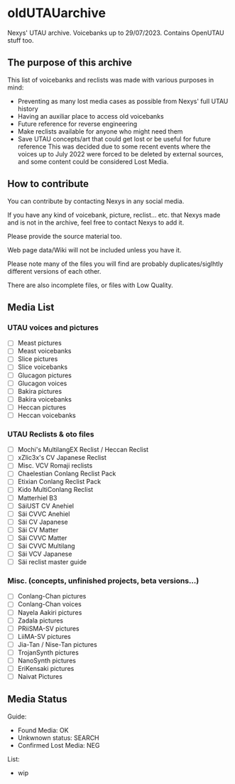 # oldUTAUarchive
Nexys' UTAU archive. Voicebanks up to 29/07/2023. Contains OpenUTAU stuff too.

## The purpose of this archive
This list of voicebanks and reclists was made with various purposes in mind:
* Preventing as many lost media cases as possible from Nexys' full UTAU history
* Having an auxiliar place to access old voicebanks
* Future reference for reverse engineering
* Make reclists available for anyone who might need them
* Save UTAU concepts/art that could get lost or be useful for future reference
This was decided due to some recent events where the voices up to July 2022 were forced to be deleted by external sources, and some content could be considered Lost Media.

## How to contribute
You can contribute by contacting Nexys in any social media.

If you have any kind of voicebank, picture, reclist... etc. that Nexys made and is not in the archive, feel free to contact Nexys to add it.

Please provide the source material too.

Web page data/Wiki will not be included unless you have it.

Please note many of the files you will find are probably duplicates/siglhtly different versions of each other.

There are also incomplete files, or files with Low Quality.

## Media List
### UTAU voices and pictures
- [ ] Meast pictures
- [ ] Meast voicebanks
- [ ] Slice pictures
- [ ] Slice voicebanks
- [ ] Glucagon pictures
- [ ] Glucagon voices
- [ ] Bakira pictures
- [ ] Bakira voicebanks
- [ ] Heccan pictures
- [ ] Heccan voicebanks
### UTAU Reclists & oto files
- [ ] Mochi's MultilangEX Reclist / Heccan Reclist
- [ ] xZlic3x's CV Japanese Reclist
- [ ] Misc. VCV Romaji reclists
- [ ] Chaelestian Conlang Reclist Pack
- [ ] Etixian Conlang Reclist Pack
- [ ] Kido MultiConlang Reclist
- [ ] Matterhiel B3
- [ ] SäiUST CV Anehiel
- [ ] Säi CVVC Anehiel
- [ ] Säi CV Japanese
- [ ] Säi CV Matter
- [ ] Säi CVVC Matter
- [ ] Säi CVVC Multilang
- [ ] Säi VCV Japanese
- [ ] Säi reclist master guide
### Misc. (concepts, unfinished projects, beta versions...)
- [ ] Conlang-Chan pictures
- [ ] Conlang-Chan voices
- [ ] Nayela Aakiri pictures
- [ ] Zadala pictures
- [ ] PRiiSMA-SV pictures
- [ ] LiiMA-SV pictures
- [ ] Jia-Tan / Nise-Tan pictures
- [ ] TrojanSynth pictures
- [ ] NanoSynth pictures
- [ ] EriKensaki pictures
- [ ] Naivat Pictures

## Media Status
Guide:
* Found Media: OK
* Unkwnown status: SEARCH
* Confirmed Lost Media: NEG

List:
* wip
